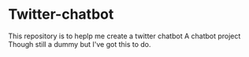 # Twitter-chatbot
This repository is to heplp me create a twitter chatbot
A chatbot project
Though still a dummy but I've got this to do.
